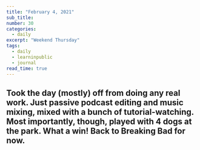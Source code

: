 ```yaml
---
title: "February 4, 2021"
sub_title: 
number: 30
categories:
  - daily
excerpt: "Weekend Thursday"
tags:
  - daily
  - learninpublic
  - journal
read_time: true
---
```

Took the day (mostly) off from doing any real work. Just passive podcast editing and music mixing, mixed with a bunch of tutorial-watching. Most importantly, though, played with 4 dogs at the park. What a win! Back to Breaking Bad for now. 
---
